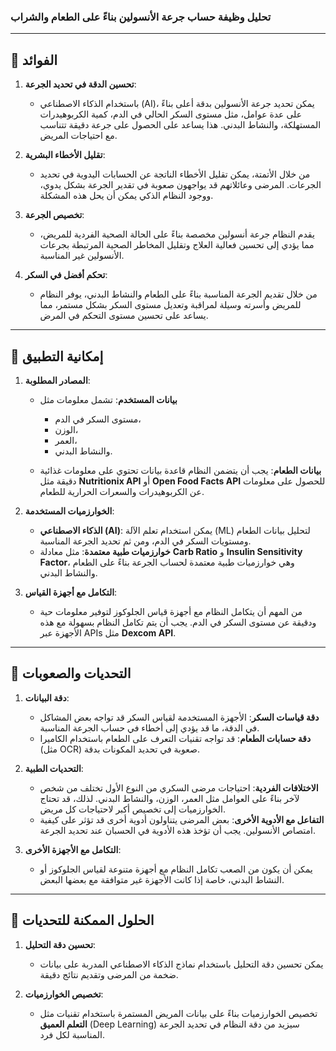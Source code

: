 ### **تحليل وظيفة حساب جرعة الأنسولين بناءً على الطعام والشراب**

---

## **📍 الفوائد**

1. **تحسين الدقة في تحديد الجرعة**:
    
    - باستخدام الذكاء الاصطناعي (AI)، يمكن تحديد جرعة الأنسولين بدقة أعلى بناءً على عدة عوامل، مثل مستوى السكر الحالي في الدم، كمية الكربوهيدرات المستهلكة، والنشاط البدني. هذا يساعد على الحصول على جرعة دقيقة تتناسب مع احتياجات المريض.
2. **تقليل الأخطاء البشرية**:
    
    - من خلال الأتمتة، يمكن تقليل الأخطاء الناتجة عن الحسابات اليدوية في تحديد الجرعات. المرضى وعائلاتهم قد يواجهون صعوبة في تقدير الجرعة بشكل يدوي، ووجود النظام الذكي يمكن أن يحل هذه المشكلة.
3. **تخصيص الجرعة**:
    
    - يقدم النظام جرعة أنسولين مخصصة بناءً على الحالة الصحية الفردية للمريض، مما يؤدي إلى تحسين فعالية العلاج وتقليل المخاطر الصحية المرتبطة بجرعات الأنسولين غير المناسبة.
4. **تحكم أفضل في السكر**:
    
    - من خلال تقديم الجرعة المناسبة بناءً على الطعام والنشاط البدني، يوفر النظام للمريض وأسرته وسيلة لمراقبة وتعديل مستوى السكر بشكل مستمر، مما يساعد على تحسين مستوى التحكم في المرض.

---

## **📍 إمكانية التطبيق**

1. **المصادر المطلوبة**:
    
    - **بيانات المستخدم**: تشمل معلومات مثل 
	    - مستوى السكر في الدم،
	    - الوزن، 
	    - العمر،
	    - والنشاط البدني.
    
	- **بيانات الطعام**: يجب أن يتضمن النظام قاعدة بيانات تحتوي على معلومات غذائية دقيقة مثل **Nutritionix API** أو **Open Food Facts API** للحصول على معلومات عن الكربوهيدرات والسعرات الحرارية للطعام.
	
2. **الخوارزميات المستخدمة**:
    
    - **الذكاء الاصطناعي (AI)**: يمكن استخدام تعلم الآلة (ML) لتحليل بيانات الطعام ومستويات السكر في الدم، ومن ثم تحديد الجرعة المناسبة.
    - **خوارزميات طبية معتمدة**: مثل معادلة **Carb Ratio** و **Insulin Sensitivity Factor**، وهي خوارزميات طبية معتمدة لحساب الجرعة بناءً على الطعام والنشاط البدني.
    
3. **التكامل مع أجهزة القياس**:
    
    - من المهم أن يتكامل النظام مع أجهزة قياس الجلوكوز لتوفير معلومات حية ودقيقة عن مستوى السكر في الدم. يجب أن يتم تكامل النظام بسهولة مع هذه الأجهزة عبر APIs مثل **Dexcom API**.
    
---

## **🔔 التحديات والصعوبات**

1. **دقة البيانات**:
    
    - **دقة قياسات السكر**: الأجهزة المستخدمة لقياس السكر قد تواجه بعض المشاكل في الدقة، ما قد يؤدي إلى أخطاء في حساب الجرعة المناسبة.
    - **دقة حسابات الطعام**: قد تواجه تقنيات التعرف على الطعام باستخدام الكاميرا (مثل OCR) صعوبة في تحديد المكونات بدقة.
    
2. **التحديات الطبية**:
    
    - **الاختلافات الفردية**: احتياجات مرضى السكري من النوع الأول تختلف من شخص لآخر بناءً على العوامل مثل العمر، الوزن، والنشاط البدني. لذلك، قد تحتاج الخوارزميات إلى تخصيص أكبر لاحتياجات كل مريض.
    - **التفاعل مع الأدوية الأخرى**: بعض المرضى يتناولون أدوية أخرى قد تؤثر على كيفية امتصاص الأنسولين. يجب أن تؤخذ هذه الأدوية في الحسبان عند تحديد الجرعة.
    
3. **التكامل مع الأجهزة الأخرى**:
    
    - يمكن أن يكون من الصعب تكامل النظام مع أجهزة متنوعة لقياس الجلوكوز أو النشاط البدني، خاصة إذا كانت الأجهزة غير متوافقة مع بعضها البعض.

---

## **📍 الحلول الممكنة للتحديات**

1. **تحسين دقة التحليل**:
    
    - يمكن تحسين دقة التحليل باستخدام نماذج الذكاء الاصطناعي المدربة على بيانات ضخمة من المرضى وتقديم نتائج دقيقة. 
    
2. **تخصيص الخوارزميات**:
    
    - تخصيص الخوارزميات بناءً على بيانات المريض المستمرة باستخدام تقنيات مثل **التعلم العميق** (Deep Learning) سيزيد من دقة النظام في تحديد الجرعة المناسبة لكل فرد.
    